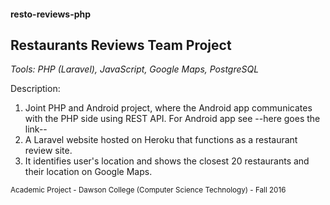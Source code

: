 #### resto-reviews-php
## Restaurants Reviews Team Project

_Tools: PHP (Laravel), JavaScript, Google Maps, PostgreSQL_

Description:

1. Joint PHP and Android project, where the Android app communicates with the PHP side using REST API. For Android app see --here goes the link--
2. A Laravel website hosted on Heroku that functions as a restaurant review site.
3. It identifies user's location and shows the closest 20 restaurants and their location on Google Maps.

<sub>Academic Project - Dawson College (Computer Science Technology) - Fall 2016</sub>
